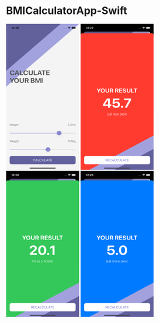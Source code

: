 # BMICalculatorApp-Swift

<p float="left">
<img src="Documentation/image1.png" width="200" height="400">
<img src="Documentation/image2.png" width="200" height="400">
<img src="Documentation/image3.png" width="200" height="400">
<img src="Documentation/image4.png" width="200" height="400">
</p>
